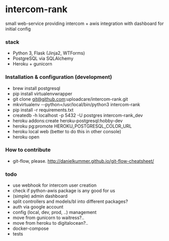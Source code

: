 # intercom-rank
small web-service providing intercom + awis integration
with dashboard for initial config

### stack
- Python 3, Flask (Jinja2, WTForms)
- PostgreSQL via SQLAlchemy
- Heroku + gunicorn

### Installation & configuration (development)
- brew install postgresql
- pip install virtualenvwrapper
- git clone git@github.com:uploadcare/intercom-rank.git
- mkvirtualenv --python=/usr/local/bin/python3 intercom-rank
- pip install -r requirements.txt
- createdb -h localhost -p 5432 -U postgres intercom-rank_dev
- heroku addons:create heroku-postgresql:hobby-dev
- heroku pg:promote HEROKU_POSTGRESQL_COLOR_URL
- heroku local web (better to do this in other console)
- heroku open

### How to contribute
- git-flow, please. http://danielkummer.github.io/git-flow-cheatsheet/

### todo
- use webhook for intercom user creation
- check if python-awis package is any good for us
- (simple) admin dashboard
- split controllers and models/bl into different packages?
- auth via google account
- config (local, dev, prod, ..) management
- move from gunicorn to waitress?..
- move from heroku to digitalocean?..
- docker-compose
- tests